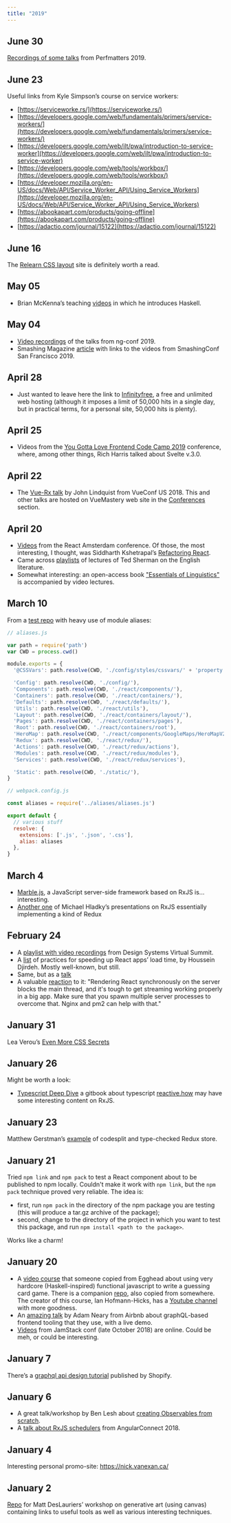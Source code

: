 ```yaml
---
title: "2019"
---
```

## June 30
[Recordings of some talks](https://www.youtube.com/playlist?list=PLSmH2HL6l9pw47J-xWZSIH7HpEgqlGiXD) from Perfmatters 2019.

## June 23
Useful links from Kyle Simpson’s course on service workers:
- [https://serviceworke.rs/](https://serviceworke.rs/)
- [https://developers.google.com/web/fundamentals/primers/service-workers/](https://developers.google.com/web/fundamentals/primers/service-workers/)
- [https://developers.google.com/web/ilt/pwa/introduction-to-service-worker](https://developers.google.com/web/ilt/pwa/introduction-to-service-worker)
- [https://developers.google.com/web/tools/workbox/](https://developers.google.com/web/tools/workbox/)
- [https://developer.mozilla.org/en-US/docs/Web/API/Service_Worker_API/Using_Service_Workers](https://developer.mozilla.org/en-US/docs/Web/API/Service_Worker_API/Using_Service_Workers)
- [https://abookapart.com/products/going-offline](https://abookapart.com/products/going-offline)
- [https://adactio.com/journal/15122](https://adactio.com/journal/15122)

## June 16
The [Relearn CSS layout](https://every-layout.dev/) site is definitely worth a read.

## May 05
- Brian McKenna’s teaching [videos](https://www.youtube.com/watch?v=NzIZzvbplSM) in which he introduces Haskell.

## May 04
- [Video recordings](https://www.youtube.com/playlist?list=PLOETEcp3DkCpimylVKTDe968yNmNIajlR) of the talks from ng-conf 2019.
- Smashing Magazine [article](https://www.smashingmagazine.com/2019/04/smashingconf-san-francisco-2019/) with links to the videos from SmashingConf San Francisco 2019.

## April 28
- Just wanted to leave here the link to [Infinityfree](https://infinityfree.net/), a free and unlimited web hosting (although it imposes a limit of 50,000 hits in a single day, but in practical terms, for a personal site, 50,000 hits is plenty).

## April 25
- Videos from the [You Gotta Love Frontend Code Camp 2019](https://www.youtube.com/playlist?list=PLII-CO3Ff0qbr3KApN3656borU1wuEFH_) conference, where, among other things, Rich Harris talked about Svelte v.3.0.

## April 22
- The [Vue-Rx talk](https://www.vuemastery.com/conferences/vueconf-us-2018/vue-rx-john-lindquist) by John Lindquist from VueConf US 2018. This and other talks are hosted on VueMastery web site in the [Conferences](https://www.vuemastery.com/conferences) section.

## April 20
- [Videos](https://www.youtube.com/watch?v=4KfAS3zrvX8&t=3268s) from the React Amsterdam conference. Of those, the most interesting, I thought, was Siddharth Kshetrapal’s [Refactoring React](https://www.youtube.com/watch?v=4KfAS3zrvX8&t=3268s).
- Came across [playlists](https://www.youtube.com/channel/UCB_pokQ27mY3DGlGrSdNKKw/playlists) of lectures of Ted Sherman on the English literature.
- Somewhat interesting: an open-access book ["Essentials of Linguistics"](https://ecampusontario.pressbooks.pub/essentialsoflinguistics/) is accompanied by video lectures.

## March 10
From a [test repo](https://github.com/intelcoder/imported-test) with heavy use of module aliases:

```javascript
// aliases.js

var path = require('path')
var CWD = process.cwd()

module.exports = {
  '@CSSVars': path.resolve(CWD, './config/styles/cssvars/' + 'property'),

  'Config': path.resolve(CWD, './config/'),
  'Components': path.resolve(CWD, './react/components/'),
  'Containers': path.resolve(CWD, './react/containers/'),
  'Defaults': path.resolve(CWD, './react/defaults/'),
  'Utils': path.resolve(CWD, './react/utils'),
  'Layout': path.resolve(CWD, './react/containers/layout/'),
  'Pages': path.resolve(CWD, './react/containers/pages'),
  'Root': path.resolve(CWD, './react/containers/root'),
  'HeroMap': path.resolve(CWD, './react/components/GoogleMaps/HeroMapV2/'),
  'Redux': path.resolve(CWD, './react/redux/'),
  'Actions': path.resolve(CWD, './react/redux/actions'),
  'Modules': path.resolve(CWD, './react/redux/modules'),
  'Services': path.resolve(CWD, './react/redux/services'),

  'Static': path.resolve(CWD, './static/'),
}
```

```javascript
// webpack.config.js

const aliases = require('../aliases/aliases.js')

export default {
  // various stuff
  resolve: {
    extensions: ['.js', '.json', '.css'],
    alias: aliases
  },
}
```

## March 4
- [Marble.js](https://docs.marblejs.com/), a JavaScript server-side framework based on RxJS is... interesting.
- [Another one](https://youtu.be/ZaUxIX_Q0R4) of Michael Hladky’s presentations on RxJS essentially implementing a kind of Redux

## February 24
- A [playlist with video recordings](https://www.youtube.com/playlist?list=PLTQ1nMZTXSUUpcRf1y4o2f6FJjx20EQM0) from Design Systems Virtual Summit.
- A [list](https://houssein.me/progressive-react) of practices for speeding up React apps’ load time, by Houssein Djirdeh. Mostly well-known, but still.
- Same, but as a [talk](https://youtu.be/zSECXuCB8wg)
- A valuable [reaction](https://www.reddit.com/r/reactjs/comments/at7uh4/a_brain_dump_of_all_the_things_you_can_do_to_make/) to it: "Rendering React synchronously on the server blocks the main thread, and it's tough to get streaming working properly in a big app. Make sure that you spawn multiple server processes to overcome that. Nginx and pm2 can help with that."

## January 31
Lea Verou’s [Even More CSS Secrets](https://youtu.be/vs34f9FiHps)

## January 26
Might be worth a look:
- [Typescript Deep Dive](https://basarat.gitbooks.io/typescript/) a gitbook about typescript
[reactive.how](https://reactive.how) may have some interesting content on RxJS.

## January 23
Matthew Gerstman’s [example](https://github.com/matthew-gerstman/redux-codesplit-typecheck-example) of codesplit and type-checked Redux store.

## January 21
Tried `npm link` and `npm pack` to test a React component about to be published to npm locally. Couldn't make it work with `npm link`, but the `npm pack` technique proved very reliable. The idea is:

- first, run `npm pack` in the directory of the npm package you are testing (this will produce a tar.gz archive of the package);
- second, change to the directory of the project in which you want to test this package, and run `npm install <path to the package>`.

Works like a charm!

## January 20
- A [video course](https://youtu.be/ifGeR-4mzSM) that someone copied from Egghead about using very hardcore (Haskell-inspired) functional javascript to write a guessing card game. There is a companion [repo](https://github.com/Hawk94/anger-the-bunny), also copied from somewhere. The creator of this course, Ian Hofmann-Hicks, has a [Youtube channel](https://www.youtube.com/playlist?list=PLjvgv-FpMo7XvlfO8YKiz4_onf8WonhiA) with more goodness.
- An [amazing talk](https://youtu.be/JsvElHDuqoA) by Adam Neary from Airbnb about graphQL-based frontend tooling that they use, with a live demo.
- [Videos](https://www.youtube.com/channel/UC8bRyfU7ycLXnEBfvdorpUg/videos) from JamStack conf (late October 2018) are online. Could be meh, or could be interesting.

## January 7
There’s a [graphql api design tutorial](https://github.com/Shopify/graphql-design-tutorial/blob/master/TUTORIAL.md) published by Shopify.

## January 6
- A great talk/workshop by Ben Lesh about [creating Observables from scratch](https://youtu.be/m40cF91F8_A).
- A [talk about RxJS schedulers](https://www.youtube.com/watch?v=S1eDh7MonbI) from AngularConnect 2018.

## January 4
Interesting personal promo-site: https://nick.vanexan.ca/

## January 2
[Repo](https://github.com/mattdesl/workshop-generative-art) for Matt DesLauriers’ workshop
on generative art (using canvas) containing links to useful tools as well as various
interesting techniques.
